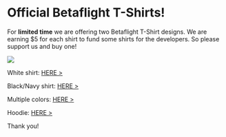 # Official Betaflight T-Shirts!

For **limited time** we are offering two Betaflight T-Shirt designs. 
We are earning $5 for each shirt to fund some shirts for the developers. So please support us and buy one!

![](http://wd-design.de/bf/shirts.jpg)

White shirt: [HERE >](https://teespring.com/de/betaflight-t-shirt#pid=374&cid=100044&sid=front)

Black/Navy shirt: [HERE >](https://teespring.com/de/betaflight-t-shirt_copy_1#pid=374&cid=100046&sid=front)

Multiple colors: [HERE >](https://teespring.com/de/betaflight-shirt#pid=389&cid=100022&sid=front)

Hoodie: [HERE >](https://teespring.com/de/betaflight-hoodie#pid=377&cid=100063&sid=front)


Thank you!